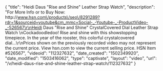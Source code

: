 {
    "title": "Heidi Daus \"Rise and Shine\"  Leather Strap Watch",
    "description": "For More Info or to Buy Now: http:\/\/www.hsn.com\/products\/seo\/8291289?rdr=1&sourceid=youtube&cm_mmc=Social-_-Youtube-_-ProductVideo-_-526567\r\nHeidi Daus \"Rise and Shine\" CrystalCovered Dial Leather Strap Watch \nCockadoodledoo! Rise and shine with this showstopping timepiece. In the year of the rooster, this colorful crystalcovered dial...\r\nPrices shown on the previously recorded video may not represent the current price.  View hsn.com to view the current selling price. HSN Item #526567",
    "videoid": "112327632",
    "date_created": "1502349920",
    "date_modified": "1503416062",
    "type": "captivate",
    "layout": "video",
    "url": "\/v\/heidi-daus-rise-and-shine-leather-strap-watch\/112327632"
}